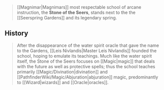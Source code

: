 > [[Magnimar|Magnimars]] most respectable school of arcane instruction, the **Stone of the Seers**, stands next to the the [[Seerspring Gardens]] and its legendary spring.


## History

> After the disappearance of the water spirit oracle that gave the name to the Gardens, [[Leis Nivlandis|Master Leis Nivlandis]] founded the school, hoping to emulate its teachings. Much like the water spirit itself, the Stone of the Seers focuses on [[Magic|magic]] that deals with the future as well as protective spells; thus the school teaches primarily [[Magic/Divination|divination]] and [[PathfinderWiki/Magic/Abjuration|abjuration]] magic, predominantly to [[Wizard|wizards]] and [[Oracle|oracles]].








